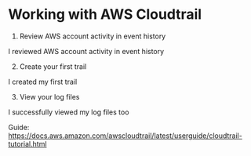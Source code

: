 #  Working with AWS Cloudtrail

1. Review AWS account activity in event history

I reviewed AWS account activity in event history 

2. Create your first trail

I created my first trail

3. View your log files

I successfully viewed my log files too



Guide:
https://docs.aws.amazon.com/awscloudtrail/latest/userguide/cloudtrail-tutorial.html
